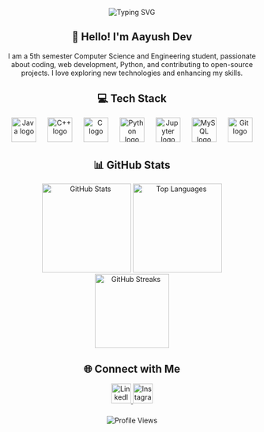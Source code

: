 <!-- Banner Image or Quote (optional) -->
<p align="center">
  <img src="https://readme-typing-svg.demolab.com?font=Fira+Code&size=22&duration=4000&pause=1000&color=16F7EB&center=true&width=435&lines=Welcome+to+my+GitHub+Profile!;I'm+Aayush+Dev;I+%3C%2Fcode%3E+with+passion!;Always+learning+new+things..." alt="Typing SVG">
</p>

###

<!-- Intro Section -->
<h2 align="center">👋 Hello! I'm Aayush Dev</h2>
<p align="center">
  I am a 5th semester Computer Science and Engineering student, passionate about coding, web development, Python, and contributing to open-source projects. I love exploring new technologies and enhancing my skills.
</p>

###

<!-- Tech Stack Section -->
<h2 align="center">💻 Tech Stack</h2>

<div align="center">
  <!-- Icons for Technologies -->
  <img src="https://cdn.jsdelivr.net/gh/devicons/devicon/icons/java/java-original.svg" height="50" alt="Java logo" />
  <img width="15"/>
  <img src="https://cdn.jsdelivr.net/gh/devicons/devicon/icons/cplusplus/cplusplus-original.svg" height="50" alt="C++ logo" />
  <img width="15"/>
  <img src="https://cdn.jsdelivr.net/gh/devicons/devicon/icons/c/c-original.svg" height="50" alt="C logo" />
  <img width="15"/>
  <img src="https://cdn.jsdelivr.net/gh/devicons/devicon/icons/python/python-original.svg" height="50" alt="Python logo" />
  <img width="15"/>
  <img src="https://cdn.jsdelivr.net/gh/devicons/devicon/icons/jupyter/jupyter-original.svg" height="50" alt="Jupyter logo" />
  <img width="15"/>
  <img src="https://cdn.jsdelivr.net/gh/devicons/devicon/icons/mysql/mysql-original.svg" height="50" alt="MySQL logo" />
  <img width="15"/>
  <img src="https://cdn.jsdelivr.net/gh/devicons/devicon/icons/git/git-original.svg" height="50" alt="Git logo" />
</div>

###

<!-- GitHub Stats Section -->
<h2 align="center">📊 GitHub Stats</h2>

<div align="center">
  <img src="https://github-readme-stats.vercel.app/api?username=theaayushdev&show_icons=true&theme=radical" height="180" alt="GitHub Stats" />
  <img src="https://github-readme-stats.vercel.app/api/top-langs?username=theaayushdev&layout=compact&langs_count=8&theme=radical" height="180" alt="Top Languages" />
</div>

<div align="center">
  <img src="https://streak-stats.demolab.com?user=theaayushdev&theme=radical&hide_border=false&border_radius=5" height="150" alt="GitHub Streaks" />
</div>


<!-- Socials Section -->
<h2 align="center">🌐 Connect with Me</h2>

<div align="center">
  <a href="https://www.linkedin.com/in/aayush-dev-5a1488253/" target="_blank">
    <img src="https://raw.githubusercontent.com/maurodesouza/profile-readme-generator/master/src/assets/icons/social/linkedin/default.svg" width="40" height="40" alt="LinkedIn" />
  </a>
  <a href="https://www.instagram.com/theaayushdev/" target="_blank">
    <img src="https://raw.githubusercontent.com/maurodesouza/profile-readme-generator/master/src/assets/icons/social/instagram/default.svg" width="40" height="40" alt="Instagram" />
  </a>
</div>

###

<!-- Footer (optional, for a nice ending touch) -->
<p align="center">
  <img src="https://komarev.com/ghpvc/?username=theaayushdev&style=flat-square&color=brightgreen" alt="Profile Views" />
</p>
